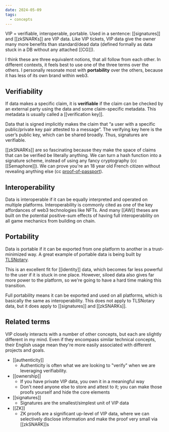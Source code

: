 ```yaml
---
date: 2024-05-09
tags:
  - concepts
---
```

VIP = verifiable, interoperable, portable. Used in a sentence: [[signatures]] and [[zkSNARKs]] are VIP data. Like VIP tickets, VIP data give the owner many more benefits than standard/dead data (defined formally as data stuck in a DB without any attached [[CG]]).

I think these are three equivalent notions, that all follow from each other. In different contexts, it feels best to use one of the three terms over the others. I personally resonate most with **portability** over the others, because it has less of its own brand within web3.

## Verifiability
If data makes a specific claim, it is **verifiable** if the claim can be checked by an external party using the data and some claim-specific metadata. This metadata is usually called a [[verification key]].

Data that is signed implicitly makes the claim that “a user with a specific public/private key pair attested to a message”. The verifying key here is the user’s public key, which can be shared broadly. Thus, signatures are verifiable.

[[zkSNARKs]] are so fascinating because they make the space of claims that can be verified be literally anything. We can turn a hash function into a signature scheme, instead of using any fancy cryptography (cc [[Semaphore]]). We can prove you're an 18 year old French citizen without revealing anything else (cc [proof-of-passport](https://github.com/zk-passport/proof-of-passport)).

## Interoperability
Data is interoperable if it can be equally interpreted and operated on multiple platforms. Interoperability is commonly cited as one of the key affordances of web3 technologies like NFTs. And many [[AW]] theses are built on the potential positive-sum effects of having full interoperability on all game mechanics from building on chain. 

## Portability
Data is portable if it can be exported from one platform to another in a trust-minimized way. A great example of portable data is being built by [TLSNotary](https://tlsnotary.org).

This is an excellent fit for [[identity]] data, which becomes far less powerful to the user if it is stuck in one place. However, siloed data also gives far more power to the platform, so we're going to have a hard time making this transition. 

Full portability means it can be exported and used on all platforms, which is basically the same as interoperability. This does not apply to TLSNotary data, but it does apply to [[signatures]] and [[zkSNARKs]].

## Related terms
VIP closely interacts with a number of other concepts, but each are slightly different in my mind. Even if they encompass similar technical concepts, their English usage mean they're more easily associated with different projects and goals.

- [[authenticity]]
	- Authenticity is often what we are looking to "verify" when we are leveraging verifiability. 
- [[ownership]]
	- If you have private VIP data, you own it in a meaningful way
	- Don't need anyone else to store and attest to it; you can make those proofs yourself and hide the core elements
- [[signatures]]
	- Signatures are the smallest/simplest unit of VIP data
- [[ZK]]
	- ZK proofs are a significant up-level of VIP data, where we can selectively disclose information and make the proof very small via [[zkSNARK]]s